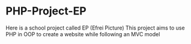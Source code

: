 # PHP-Project-EP
Here is a school project called EP (Efrei Picture) This project aims to use PHP in OOP to create a website while following an MVC model
